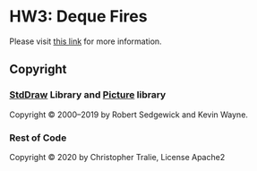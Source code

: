 # HW3: Deque Fires

Please visit <a href = "http://www.ctralie.com/Teaching/CS174_F2020/Assignments/HW3_DequeFires/">this link</a> for more information.

## Copyright

### <a href = "https://algs4.cs.princeton.edu/code/javadoc/edu/princeton/cs/algs4/StdDraw.html">StdDraw</a> Library and <a href = "https://algs4.cs.princeton.edu/code/javadoc/edu/princeton/cs/algs4/Picture.html">Picture</a> library
Copyright &copy; 2000&ndash;2019 by Robert Sedgewick and Kevin Wayne.

### Rest of Code
Copyright &copy; 2020 by Christopher Tralie, License Apache2